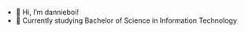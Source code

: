 - 👋 Hi, I’m dannieboi!
- 👤 Currently studying Bachelor of Science in Information Technology

<!---
boi-daaniel/boi-daaniel is a ✨ special ✨ repository because its `README.md` (this file) appears on your GitHub profile.
You can click the Preview link to take a look at your changes.
--->
